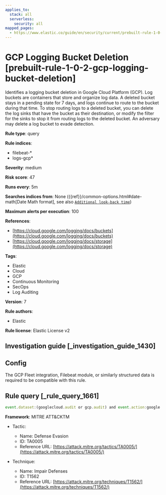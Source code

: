 ```yaml
---
applies_to:
  stack: all
  serverless:
    security: all
mapped_pages:
  - https://www.elastic.co/guide/en/security/current/prebuilt-rule-1-0-2-gcp-logging-bucket-deletion.html
---
```


# GCP Logging Bucket Deletion [prebuilt-rule-1-0-2-gcp-logging-bucket-deletion]

Identifies a logging bucket deletion in Google Cloud Platform (GCP). Log buckets are containers that store and organize log data. A deleted bucket stays in a pending state for 7 days, and logs continue to route to the bucket during that time. To stop routing logs to a deleted bucket, you can delete the log sinks that have the bucket as their destination, or modify the filter for the sinks to stop it from routing logs to the deleted bucket. An adversary may delete a log bucket to evade detection.

**Rule type**: query

**Rule indices**:

* filebeat-*
* logs-gcp*

**Severity**: medium

**Risk score**: 47

**Runs every**: 5m

**Searches indices from**: None ({{ref}}/common-options.html#date-math[Date Math format], see also [`Additional look-back time`](docs-content://solutions/security/detect-and-alert/create-detection-rule.md#rule-schedule))

**Maximum alerts per execution**: 100

**References**:

* [https://cloud.google.com/logging/docs/buckets](https://cloud.google.com/logging/docs/buckets)
* [https://cloud.google.com/logging/docs/storage](https://cloud.google.com/logging/docs/storage)

**Tags**:

* Elastic
* Cloud
* GCP
* Continuous Monitoring
* SecOps
* Log Auditing

**Version**: 7

**Rule authors**:

* Elastic

**Rule license**: Elastic License v2

## Investigation guide [_investigation_guide_1430]

## Config

The GCP Fleet integration, Filebeat module, or similarly structured data is required to be compatible with this rule.

## Rule query [_rule_query_1661]

```js
event.dataset:(googlecloud.audit or gcp.audit) and event.action:google.logging.v*.ConfigServiceV*.DeleteBucket and event.outcome:success
```

**Framework**: MITRE ATT&CKTM

* Tactic:

    * Name: Defense Evasion
    * ID: TA0005
    * Reference URL: [https://attack.mitre.org/tactics/TA0005/](https://attack.mitre.org/tactics/TA0005/)

* Technique:

    * Name: Impair Defenses
    * ID: T1562
    * Reference URL: [https://attack.mitre.org/techniques/T1562/](https://attack.mitre.org/techniques/T1562/)



